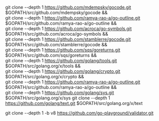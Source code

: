 git clone --depth 1 https://github.com/mdempsky/gocode.git $GOPATH/src/github.com/mdempsky/gocode &&\
git clone --depth 1 https://github.com/ramya-rao-a/go-outline.git $GOPATH/src/github.com/ramya-rao-a/go-outline &&\
git clone --depth 1 https://github.com/acroca/go-symbols.git $GOPATH/src/github.com/acroca/go-symbols &&\
git clone --depth 1 https://github.com/stamblerre/gocode.git $GOPATH/src/github.com/stamblerre/gocode &&\
git clone --depth 1 https://github.com/sqs/goreturns.git $GOPATH/src/github.com/sqs/goreturns &&\
git clone --depth 1 https://github.com/golang/tools.git $GOPATH/src/golang.org/x/tools &&\
git clone --depth 1 https://github.com/golang/crypto.git $GOPATH/src/golang.org/x/crypto &&\
git clone --depth 1 https://github.com/ramya-rao-a/go-outline.git $GOPATH/src/github.com/ramya-rao-a/go-outline &&\
git clone --depth 1 https://github.com/golang/sys.git $GOPATH/src/golang.org/x/sys
git clone --depth 1 https://github.com/golang/text.git $GOPATH/src/golang.org/x/text

git clone --depth 1 -b v8 https://github.com/go-playground/validator.git


